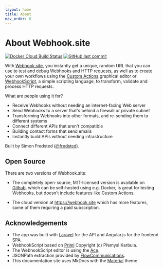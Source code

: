 ```yaml
---
layout: home
title: About
nav_order: 0
---
```


# About Webhook.site

[![Docker Cloud Build Status](https://img.shields.io/docker/cloud/build/fredsted/webhook.site.svg)](https://hub.docker.com/r/fredsted/webhook.site)
[![GitHub last commit](https://img.shields.io/github/last-commit/fredsted/webhook.site.svg)](https://github.com/fredsted/webhook.site/commits/master)

With [Webhook.site](https://webhook.site), you instantly get a unique, random URL that you can use to test and debug Webhooks and HTTP requests, as well as to create your own workflows using the [Custom Actions](/custom-actions.html) graphical editor or [WebhookScript](/webhookscript.html), a simple scripting language, to transform, validate and process HTTP requests. 

What are people using it for?

* Receive Webhooks without needing an internet-facing Web server
* Send Webhooks to a server that's behind a firewall or private subnet
* Transforming Webhooks into other formats, and re-sending them to different systems
* Connect different APIs that aren't compatible
* Building contact forms that send emails
* Instantly build APIs without needing infrastructure

Built by Simon Fredsted ([@fredsted](https://twitter.com/fredsted)).

## Open Source

There are two versions of Webhook.site: 

* The completely open-source, MIT-licensed version is available on [Github](https://github.com/fredsted/webhook.site), which can be self-hosted using e.g. Docker, is great for testing Webhooks, but doesn't include features like Custom Actions.

* The cloud version at https://webhook.site which has more features, some of them requiring a paid subscription.

## Acknowledgements

* The app was built with [Laravel](https://laravel.com) for the API and Angular.js for the frontend SPA. 
* WebhookScript based on [Primi](https://github.com/smuuf/primi) Copyright (c) Přemysl Karbula. 
* The WebhookScript editor is using the [Ace](https://ace.c9.io). 
* JSONPath extraction provided by [FlowCommunications](https://github.com/FlowCommunications/JSONPath). 
* This documentation site uses MkDocs with the [Material](https://squidfunk.github.io/mkdocs-material/) theme.